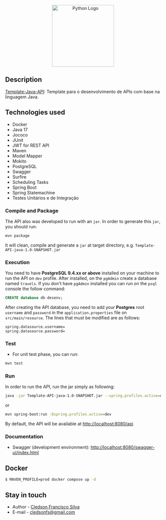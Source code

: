 <p align="center">
  <a href="https://www.java.com/pt-BR/" target="blank"><img src="https://upload.wikimedia.org/wikipedia/pt/3/30/Java_programming_language_logo.svg" width="200" alt="Python Logo" /></a>
</p>

## Description

[Template-Java-API](https://github.com/cledsonfs-cmd/Template-Java-API): Template para o desenvolvimento de APIs com base na linguagem Java.

## Technologies used
* Docker
* Java 17
* Jococo
* JUnit
* JWT for REST API
* Maven
* Model Mapper
* Mokito
* PostgreSQL
* Swagger
* Surfire
* Scheduling Tasks
* Spring Boot
* Spring Statemachine
* Testes Unitários e de Integração

### Compile and Package

The API also was developed to run with an `jar`. In order to generate this `jar`, you should run:

```bash
mvn package
```

It will clean, compile and generate a `jar` at target directory, e.g. `Template-API-java-1.0-SNAPSHOT.jar`

### Execution

You need to have **PostgreSQL 9.4.xx or above** installed on your machine to run the API on `dev` profile. After installed, on the `pgAdmin` create a database named `travels`. If you don't have `pgAdmin` installed you can run on the `psql` console the follow command:

```sql
CREATE database db-desenv;
```

After creating the API database, you need to add your **Postgres** root `username` and `password` in the `application.properties` file on `src/main/resource`. The lines that must be modified are as follows:

```properties
spring.datasource.username=
spring.datasource.password=
```

### Test

* For unit test phase, you can run:

```bash
mvn test
```

### Run

In order to run the API, run the jar simply as following:

```bash
java -jar Template-API-java-1.0-SNAPSHOT.jar --spring.profiles.active=dev
```

or

```bash
mvn spring-boot:run -Dspring.profiles.active=dev
```

By default, the API will be available at [http://localhost:8080/api](http://localhost:8080/api)

### Documentation

* Swagger (development environment): [http://localhost:8080/swagger-ui/index.html](http://localhost:8080/swagger-ui/index.html)


## Docker

```bash
$ MAVEN_PROFILE=prod docker compose up -d
```
## Stay in touch

- Author - [Cledson Francisco Silva](https://www.linkedin.com/in/cledson-francisco-silva-32737a2a/)
- E-mail - [cledsonfs@gmail.com](mailto:cledsonfs@gmail.com)
